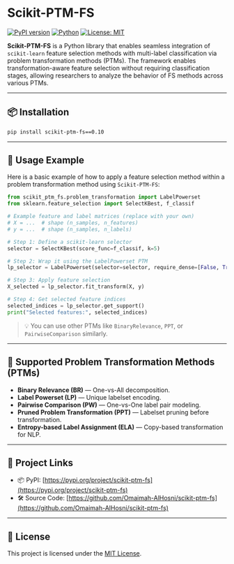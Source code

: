 # Scikit-PTM-FS

[![PyPI version](https://badge.fury.io/py/scikit-ptm-fs.svg)](https://pypi.org/project/scikit-ptm-fs/)
[![Python](https://img.shields.io/badge/python-3.7+-blue.svg)](https://www.python.org/downloads/)
[![License: MIT](https://img.shields.io/badge/License-MIT-green.svg)](https://opensource.org/licenses/MIT)

**Scikit-PTM-FS** is a Python library that enables seamless integration of `scikit-learn` feature selection methods with multi-label classification via problem transformation methods (PTMs). The framework enables transformation-aware feature selection without requiring classification stages, allowing researchers to analyze the behavior of FS methods across various PTMs.

---

## 📦 Installation

```bash
pip install scikit-ptm-fs==0.10
```

---

## 🚀 Usage Example

Here is a basic example of how to apply a feature selection method within a problem transformation method using `Scikit-PTM-FS`:

```python
from scikit_ptm_fs.problem_transformation import LabelPowerset
from sklearn.feature_selection import SelectKBest, f_classif

# Example feature and label matrices (replace with your own)
# X = ...  # shape (n_samples, n_features)
# y = ...  # shape (n_samples, n_labels)

# Step 1: Define a scikit-learn selector
selector = SelectKBest(score_func=f_classif, k=5)

# Step 2: Wrap it using the LabelPowerset PTM
lp_selector = LabelPowerset(selector=selector, require_dense=[False, True])

# Step 3: Apply feature selection
X_selected = lp_selector.fit_transform(X, y)

# Step 4: Get selected feature indices
selected_indices = lp_selector.get_support()
print("Selected features:", selected_indices)
```

> 💡 You can use other PTMs like `BinaryRelevance`, `PPT`, or `PairwiseComparison` similarly.

---

## 🧠 Supported Problem Transformation Methods (PTMs)

- **Binary Relevance (BR)** — One-vs-All decomposition.
- **Label Powerset (LP)** — Unique labelset encoding.
- **Pairwise Comparison (PW)** — One-vs-One label pair modeling.
- **Pruned Problem Transformation (PPT)** — Labelset pruning before transformation.
- **Entropy-based Label Assignment (ELA)** — Copy-based transformation for NLP.

---

## 🔗 Project Links

- 📦 PyPI: [https://pypi.org/project/scikit-ptm-fs](https://pypi.org/project/scikit-ptm-fs)
- 🛠️ Source Code: [https://github.com/Omaimah-AlHosni/scikit-ptm-fs](https://github.com/Omaimah-AlHosni/scikit-ptm-fs)

---

## 📄 License

This project is licensed under the [MIT License](https://opensource.org/licenses/MIT).
